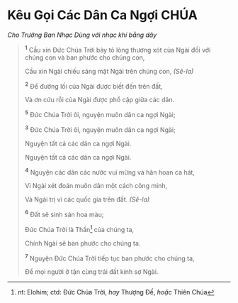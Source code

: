 # Kêu Gọi Các Dân Ca Ngợi CHÚA

_Cho Trưởng Ban Nhạc Dùng với nhạc khí bằng dây_

> <sup><b>1</b></sup> Cầu xin Ðức Chúa Trời bày tỏ lòng thương xót của Ngài đối với chúng con và ban phước cho chúng con,
>
> Cầu xin Ngài chiếu sáng mặt Ngài trên chúng con, _(Sê-la)_
>
> <sup><b>2</b></sup> Ðể đường lối của Ngài được biết đến trên đất,
>
> Và ơn cứu rỗi của Ngài được phổ cập giữa các dân.
>
> <sup><b>5</b></sup> Ðức Chúa Trời ôi, nguyện muôn dân ca ngợi Ngài;
>
> <sup><b>3</b></sup> Ðức Chúa Trời ôi, nguyện muôn dân ca ngợi Ngài;
>
> Nguyện tất cả các dân ca ngợi Ngài.
>
> Nguyện tất cả các dân ca ngợi Ngài.
>
> <sup><b>4</b></sup> Nguyện các dân các nước vui mừng và hân hoan ca hát,
>
> Vì Ngài xét đoán muôn dân một cách công minh,
>
> Và Ngài trị vì các quốc gia trên đất. _(Sê-la)_
>
> <sup><b>6</b></sup> Ðất sẽ sinh sản hoa màu;
>
> Ðức Chúa Trời là Thần[^1-12ba4ac5-2519-4fff-b7e1-00fb8b9ea452] của chúng ta,
>
> Chính Ngài sẽ ban phước cho chúng ta.
>
> <sup><b>7</b></sup> Nguyện Ðức Chúa Trời tiếp tục ban phước cho chúng ta,
>
> Ðể mọi người ở tận cùng trái đất kính sợ Ngài.

[^1-12ba4ac5-2519-4fff-b7e1-00fb8b9ea452]: nt: Elohim; ctd: Ðức Chúa Trời, _hay_ Thượng Ðế, _hoặc_ Thiên Chúa
